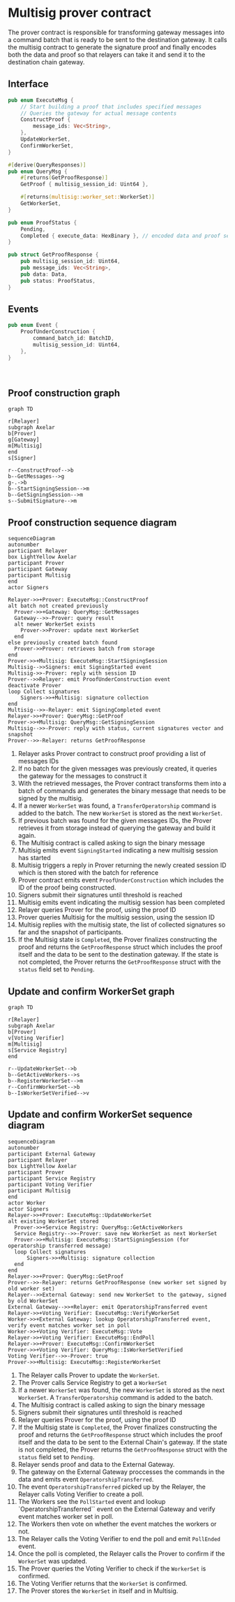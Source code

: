 # Multisig prover contract

The prover contract is responsible for transforming gateway messages into a command batch that is ready to be sent to the destination gateway. It calls the multisig contract to generate the signature proof and finally encodes both the data and proof so that relayers can take it and send it to the destination chain gateway.

## Interface

```Rust
pub enum ExecuteMsg {
    // Start building a proof that includes specified messages
    // Queries the gateway for actual message contents
    ConstructProof {
        message_ids: Vec<String>,
    },
    UpdateWorkerSet,
    ConfirmWorkerSet,
}

#[derive(QueryResponses)]
pub enum QueryMsg {
    #[returns(GetProofResponse)]
    GetProof { multisig_session_id: Uint64 },

    #[returns(multisig::worker_set::WorkerSet)]
    GetWorkerSet,
}

pub enum ProofStatus {
    Pending,
    Completed { execute_data: HexBinary }, // encoded data and proof sent to destination gateway
}

pub struct GetProofResponse {
    pub multisig_session_id: Uint64,
    pub message_ids: Vec<String>,
    pub data: Data,
    pub status: ProofStatus,
}
```

## Events

```Rust
pub enum Event {
    ProofUnderConstruction {
        command_batch_id: BatchID,
        multisig_session_id: Uint64,
    },
}
```

<br>

## Proof construction graph

```mermaid
graph TD

r[Relayer]
subgraph Axelar
b[Prover]
g[Gateway]
m[Multisig]
end
s[Signer]

r--ConstructProof-->b
b--GetMessages-->g
g-.->b
b--StartSigningSession-->m
b--GetSigningSession-->m
s--SubmitSignature-->m
```

## Proof construction sequence diagram

```mermaid
sequenceDiagram
autonumber
participant Relayer
box LightYellow Axelar
participant Prover
participant Gateway
participant Multisig
end
actor Signers

Relayer->>+Prover: ExecuteMsg::ConstructProof
alt batch not created previously
  Prover->>+Gateway: QueryMsg::GetMessages
  Gateway-->>-Prover: query result
  alt newer WorkerSet exists
    Prover->>Prover: update next WorkerSet
  end
else previously created batch found
  Prover->>Prover: retrieves batch from storage
end
Prover->>+Multisig: ExecuteMsg::StartSigningSession
Multisig-->>Signers: emit SigningStarted event
Multisig->>-Prover: reply with session ID
Prover-->>Relayer: emit ProofUnderConstruction event
deactivate Prover
loop Collect signatures
	Signers->>+Multisig: signature collection
end
Multisig-->>-Relayer: emit SigningCompleted event
Relayer->>+Prover: QueryMsg::GetProof
Prover->>+Multisig: QueryMsg::GetSigningSession
Multisig-->>-Prover: reply with status, current signatures vector and snapshot
Prover-->>-Relayer: returns GetProofResponse
```

1. Relayer asks Prover contract to construct proof providing a list of messages IDs
2. If no batch for the given messages was previously created, it queries the gateway for the messages to construct it
3. With the retrieved messages, the Prover contract transforms them into a batch of commands and generates the binary message that needs to be signed by the multisig.
4. If a newer `WorkerSet` was found, a `TransferOperatorship` command is added to the batch. The new `WorkerSet` is stored as the next `WorkerSet`.
5. If previous batch was found for the given messages IDs, the Prover retrieves it from storage instead of querying the gateway and build it again.
6. The Multisig contract is called asking to sign the binary message
7. Multisig emits event `SigningStarted` indicating a new multisig session has started
8. Multisig triggers a reply in Prover returning the newly created session ID which is then stored with the batch for reference
9. Prover contract emits event `ProofUnderConstruction` which includes the ID of the proof being constructed.
10. Signers submit their signatures until threshold is reached
11. Multisig emits event indicating the multisig session has been completed
12. Relayer queries Prover for the proof, using the proof ID
13. Prover queries Multisig for the multisig session, using the session ID
14. Multisig replies with the multisig state, the list of collected signatures so far and the snapshot of participants.
15. If the Multisig state is `Completed`, the Prover finalizes constructing the proof and returns the `GetProofResponse` struct which includes the proof itself and the data to be sent to the destination gateway. If the state is not completed, the Prover returns the `GetProofResponse` struct with the `status` field set to `Pending`.

## Update and confirm WorkerSet graph

```mermaid
graph TD

r[Relayer]
subgraph Axelar
b[Prover]
v[Voting Verifier]
m[Multisig]
s[Service Registry]
end

r--UpdateWorkerSet-->b
b--GetActiveWorkers-->s
b--RegisterWorkerSet-->m
r--ConfirmWorkerSet-->b
b--IsWorkerSetVerified-->v
```

## Update and confirm WorkerSet sequence diagram

```mermaid
sequenceDiagram
autonumber
participant External Gateway
participant Relayer
box LightYellow Axelar
participant Prover
participant Service Registry
participant Voting Verifier
participant Multisig
end
actor Worker
actor Signers
Relayer->>+Prover: ExecuteMsg::UpdateWorkerSet
alt existing WorkerSet stored
  Prover->>+Service Registry: QueryMsg::GetActiveWorkers
  Service Registry-->>-Prover: save new WorkerSet as next WorkerSet
  Prover->>+Multisig: ExecuteMsg::StartSigningSession (for operatorship transferred message)
  loop Collect signatures
	  Signers->>+Multisig: signature collection
  end
end
Relayer->>+Prover: QueryMsg::GetProof
Prover-->>-Relayer: returns GetProofResponse (new worker set signed by old worker set)
Relayer-->>External Gateway: send new WorkerSet to the gateway, signed by old WorkerSet
External Gateway-->>+Relayer: emit OperatorshipTransferred event
Relayer->>+Voting Verifier: ExecuteMsg::VerifyWorkerSet
Worker->>+External Gateway: lookup OperatorshipTransferred event, verify event matches worker set in poll
Worker->>+Voting Verifier: ExecuteMsg::Vote
Relayer->>+Voting Verifier: ExecuteMsg::EndPoll
Relayer->>+Prover: ExecuteMsg::ConfirmWorkerSet
Prover->>+Voting Verifier: QueryMsg::IsWorkerSetVerified
Voting Verifier-->>-Prover: true
Prover->>+Multisig: ExecuteMsg::RegisterWorkerSet
```

1. The Relayer calls Prover to update the `WorkerSet`.
2. The Prover calls Service Registry to get a `WorkerSet`
3. If a newer `WorkerSet` was found, the new `WorkerSet` is stored as the next `WorkerSet`. A `TransferOperatorship` command is added to the batch.
4. The Multisig contract is called asking to sign the binary message
5. Signers submit their signatures until threshold is reached
6. Relayer queries Prover for the proof, using the proof ID
7. If the Multisig state is `Completed`, the Prover finalizes constructing the proof and returns the `GetProofResponse` struct which includes the proof itself and the data to be sent to the External Chain's gateway. If the state is not completed, the Prover returns the `GetProofResponse` struct with the `status` field set to `Pending`.
8. Relayer sends proof and data to the External Gateway.
9. The gateway on the External Gateway proccesses the commands in the data and emits event `OperatorshipTransferred`.
10. The event `OperatorshipTransferred` picked up by the Relayer, the Relayer calls Voting Verifier to create a poll.
11. The Workers see the `PollStarted` event and lookup `OperatorshipTransferred`` event on the External Gateway and verify event matches worker set in poll.
12. The Workers then vote on whether the event matches the workers or not.
13. The Relayer calls the Voting Verifier to end the poll and emit `PollEnded` event.
14. Once the poll is completed, the Relayer calls the Prover to confirm if the `WorkerSet` was updated.
15. The Prover queries the Voting Verifier to check if the `WorkerSet` is confirmed.
16. The Voting Verifier returns that the `WorkerSet` is confirmed.
17. The Prover stores the `WorkerSet` in itself and in Multisig.
